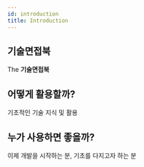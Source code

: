 ```yaml
---
id: introduction
title: Introduction
---
```


## 기술면접북

The **기술면접북** 

## 어떻게 활용할까? 

기초적인 기술 지식 및 활용

## 누가 사용하면 좋을까?

이제 개발을 시작하는 분, 기초를 다지고자 하는 분 
